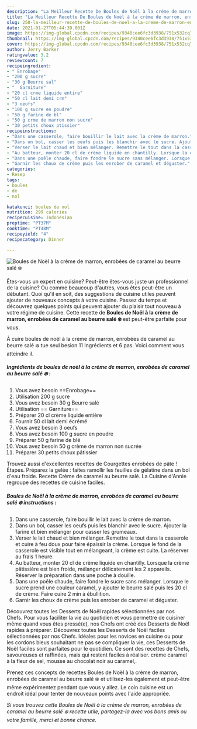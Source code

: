 ```yaml
---
description: "La Meilleur Recette De Boules de Noël à la crème de marron, enrobées de caramel au beurre salé ❄️"
title: "La Meilleur Recette De Boules de Noël à la crème de marron, enrobées de caramel au beurre salé ❄️"
slug: 250-la-meilleur-recette-de-boules-de-noel-a-la-creme-de-marron-enrobees-de-caramel-au-beurre-sale
date: 2021-01-27T05:44:39.801Z
image: https://img-global.cpcdn.com/recipes/9340cee6fc3d3938/751x532cq70/boules-de-noel-a-la-creme-de-marron-enrobees-de-caramel-au-beurre-sale-❄️-photo-principale-de-la-recette.jpg
thumbnail: https://img-global.cpcdn.com/recipes/9340cee6fc3d3938/751x532cq70/boules-de-noel-a-la-creme-de-marron-enrobees-de-caramel-au-beurre-sale-❄️-photo-principale-de-la-recette.jpg
cover: https://img-global.cpcdn.com/recipes/9340cee6fc3d3938/751x532cq70/boules-de-noel-a-la-creme-de-marron-enrobees-de-caramel-au-beurre-sale-❄️-photo-principale-de-la-recette.jpg
author: Jerry Barker
ratingvalue: 3.2
reviewcount: 7
recipeingredient:
- " Enrobage"
- "200 g sucre"
- "30 g Beurre sal"
- "  Garniture"
- "20 cl crme liquide entire"
- "50 cl lait demi crm"
- "3 oeufs"
- "100 g sucre en poudre"
- "50 g farine de bl"
- "50 g crme de marron non sucre"
- "30 petits choux ptissier"
recipeinstructions:
- "Dans une casserole, faire bouillir le lait avec la crème de marron."
- "Dans un bol, casser les oeufs puis les blanchir avec le sucre. Ajouter la farine et bien mélanger pour casser les grumeaux."
- "Verser le lait chaud et bien mélanger. Remettre le tout dans la casserole et cuire à feu doux pour faire épaissir la crème. Lorsque le fond de la casserole est visible tout en mélangeant, la crème est cuite. La réserver au frais 1 heure."
- "Au batteur, monter 20 cl de crème liquide en chantilly. Lorsque la crème pâtissière est bien froide, mélanger délicatement les 2 appareils. Réserver la préparation dans une poche à douille."
- "Dans une poêle chaude, faire fondre le sucre sans mélanger. Lorsque le sucre prend une couleur caramel, y ajouter le beurre salé puis les 20 cl de crème. Faire cuire 2 min à ébullition."
- "Garnir les choux de crème puis les enrober de caramel et déguster."
categories:
- Resep
tags:
- boules
- de
- nol

katakunci: boules de nol 
nutrition: 299 calories
recipecuisine: Indonesian
preptime: "PT37M"
cooktime: "PT48M"
recipeyield: "4"
recipecategory: Dinner

---
```



![Boules de Noël à la crème de marron, enrobées de caramel au beurre salé ❄️](https://img-global.cpcdn.com/recipes/9340cee6fc3d3938/751x532cq70/boules-de-noel-a-la-creme-de-marron-enrobees-de-caramel-au-beurre-sale-❄️-photo-principale-de-la-recette.jpg)

Êtes-vous un expert en cuisine? Peut-être êtes-vous juste un professionnel de la cuisine? Ou comme beaucoup d'autres, vous êtes peut-être un débutant. Quoi qu'il en soit, des suggestions de cuisine utiles peuvent ajouter de nouveaux concepts à votre cuisine. Passez du temps et découvrez quelques points qui peuvent ajouter du plaisir tout nouveau à votre régime de cuisine. Cette recette de <strong> Boules de Noël à la crème de marron, enrobées de caramel au beurre salé ❄️ </strong> est peut-être parfaite pour vous.

<!--inarticleads1-->

À cuire boules de noël à la crème de marron, enrobées de caramel au beurre salé ❄️ tue seul besion 11 Ingrédients et 6 pas. Voici comment vous atteindre il.

##### Ingrédients de boules de noël à la crème de marron, enrobées de caramel au beurre salé ❄️ :

1. Vous avez besoin  ==Enrobage==
1. Utilisation 200 g sucre
1. Vous avez besoin 30 g Beurre salé
1. Utilisation  == Garniture==
1. Préparer 20 cl crème liquide entière
1. Fournir 50 cl lait demi écrémé
1. Vous avez besoin 3 oeufs
1. Vous avez besoin 100 g sucre en poudre
1. Préparer 50 g farine de blé
1. Vous avez besoin 50 g crème de marron non sucrée
1. Préparer 30 petits choux pâtissier


Trouvez aussi d&#39;excellentes recettes de Courgettes enrobées de pâte ! Étapes. Préparez la gelée : faites ramollir les feuilles de gélatine dans un bol d&#39;eau froide. Recette Crème de caramel au beurre salé. La Cuisine d&#39;Annie regroupe des recettes de cuisine faciles. 

<!--inarticleads2-->

##### Boules de Noël à la crème de marron, enrobées de caramel au beurre salé ❄️ instructions :

1. Dans une casserole, faire bouillir le lait avec la crème de marron.
1. Dans un bol, casser les oeufs puis les blanchir avec le sucre. Ajouter la farine et bien mélanger pour casser les grumeaux.
1. Verser le lait chaud et bien mélanger. Remettre le tout dans la casserole et cuire à feu doux pour faire épaissir la crème. Lorsque le fond de la casserole est visible tout en mélangeant, la crème est cuite. La réserver au frais 1 heure.
1. Au batteur, monter 20 cl de crème liquide en chantilly. Lorsque la crème pâtissière est bien froide, mélanger délicatement les 2 appareils. Réserver la préparation dans une poche à douille.
1. Dans une poêle chaude, faire fondre le sucre sans mélanger. Lorsque le sucre prend une couleur caramel, y ajouter le beurre salé puis les 20 cl de crème. Faire cuire 2 min à ébullition.
1. Garnir les choux de crème puis les enrober de caramel et déguster.


Découvrez toutes les Desserts de Noël rapides sélectionnées par nos Chefs. Pour vous faciliter la vie au quotidien et vous permettre de cuisiner même quand vous êtes pressé(e), nos Chefs ont créé des Desserts de Noël rapides à préparer. Découvrez toutes les Desserts de Noël faciles sélectionnées par nos Chefs. Idéales pour les novices en cuisine ou pour les cordons bleus souhaitant ne pas se compliquer la vie, ces Desserts de Noël faciles sont parfaites pour le quotidien. Ce sont des recettes de Chefs, savoureuses et raffinées, mais qui restent faciles à réaliser. crème caramel à la fleur de sel, mousse au chocolat noir au caramel,. 

<!--inarticleads1-->

<p>
Prenez ces concepts de recettes Boules de Noël à la crème de marron, enrobées de caramel au beurre salé ❄️ et utilisez-les également et peut-être même expérimentez pendant que vous y allez. Le coin cuisine est un endroit idéal pour tenter de nouveaux points avec l'aide appropriée.
</p>

<p>
<i>Si vous trouvez cette Boules de Noël à la crème de marron, enrobées de caramel au beurre salé ❄️ recette utile, partagez-la avec vos bons amis ou votre famille, merci et bonne chance.</i>
</p>
